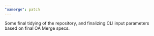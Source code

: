 ```yaml
---
"oamerge": patch
---
```


Some final tidying of the repository, and finalizing CLI input parameters based on final OA Merge specs.
